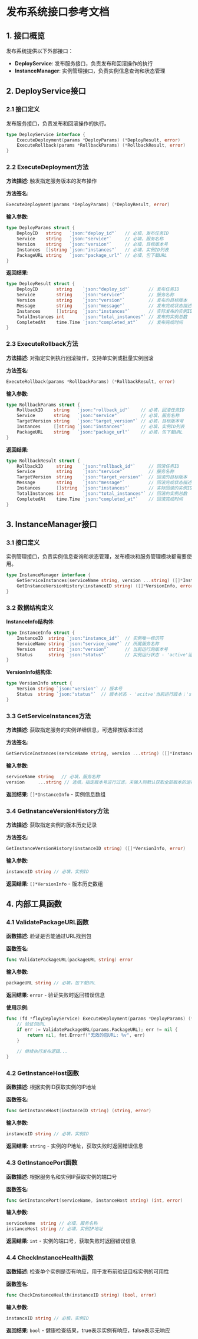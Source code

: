 # 发布系统接口参考文档

## 1. 接口概览

发布系统提供以下外部接口：

- **DeployService**: 发布服务接口，负责发布和回滚操作的执行
- **InstanceManager**: 实例管理接口，负责实例信息查询和状态管理

## 2. DeployService接口

### 2.1 接口定义

发布服务接口，负责发布和回滚操作的执行。

```go
type DeployService interface {
    ExecuteDeployment(params *DeployParams) (*DeployResult, error)
    ExecuteRollback(params *RollbackParams) (*RollbackResult, error)
}
```

### 2.2 ExecuteDeployment方法

**方法描述**: 触发指定服务版本的发布操作

**方法签名**:
```go
ExecuteDeployment(params *DeployParams) (*DeployResult, error)
```

**输入参数**:
```go
type DeployParams struct {
    DeployID   string   `json:"deploy_id"`   // 必填，发布任务ID
    Service    string   `json:"service"`     // 必填，服务名称
    Version    string   `json:"version"`     // 必填，目标版本号
    Instances  []string `json:"instances"`   // 必填，实例ID列表
    PackageURL string   `json:"package_url"` // 必填，包下载URL
}
```

**返回结果**:
```go
type DeployResult struct {
    DeployID       string    `json:"deploy_id"`       // 发布任务ID
    Service        string    `json:"service"`         // 服务名称
    Version        string    `json:"version"`         // 发布的目标版本
    Message        string    `json:"message"`         // 发布完成状态描述
    Instances      []string  `json:"instances"`       // 实际发布的实例ID列表
    TotalInstances int       `json:"total_instances"` // 发布的实例总数
    CompletedAt    time.Time `json:"completed_at"`    // 发布完成时间
}
```

### 2.3 ExecuteRollback方法

**方法描述**: 对指定实例执行回滚操作，支持单实例或批量实例回滚

**方法签名**:
```go
ExecuteRollback(params *RollbackParams) (*RollbackResult, error)
```

**输入参数**:
```go
type RollbackParams struct {
    RollbackID    string   `json:"rollback_id"`    // 必填，回滚任务ID
    Service       string   `json:"service"`        // 必填，服务名称
    TargetVersion string   `json:"target_version"` // 必填，目标版本号
    Instances     []string `json:"instances"`      // 必填，实例ID列表
    PackageURL    string   `json:"package_url"`    // 必填，包下载URL
}
```

**返回结果**:
```go
type RollbackResult struct {
    RollbackID     string    `json:"rollback_id"`     // 回滚任务ID
    Service        string    `json:"service"`         // 服务名称
    TargetVersion  string    `json:"target_version"`  // 回滚的目标版本
    Message        string    `json:"message"`         // 回滚完成状态描述
    Instances      []string  `json:"instances"`       // 实际回滚的实例ID列表
    TotalInstances int       `json:"total_instances"` // 回滚的实例总数
    CompletedAt    time.Time `json:"completed_at"`    // 回滚完成时间
}
```

## 3. InstanceManager接口

### 3.1 接口定义

实例管理接口，负责实例信息查询和状态管理，发布模块和服务管理模块都需要使用。

```go
type InstanceManager interface {
    GetServiceInstances(serviceName string, version ...string) ([]*InstanceInfo, error)
    GetInstanceVersionHistory(instanceID string) ([]*VersionInfo, error)
}
```

### 3.2 数据结构定义

**InstanceInfo结构体**:
```go
type InstanceInfo struct {
    InstanceID  string `json:"instance_id"`  // 实例唯一标识符
    ServiceName string `json:"service_name"` // 所属服务名称
    Version     string `json:"version"`      // 当前运行的版本号
    Status      string `json:"status"`       // 实例运行状态 - 'active'运行中；'pending'发布中；'error'出现故障
}
```

**VersionInfo结构体**:
```go
type VersionInfo struct {
    Version string `json:"version"` // 版本号
    Status  string `json:"status"`  // 版本状态 - 'acitve'当前运行版本；'stable'稳定版本；'deprecated'已废弃版本
}
```

### 3.3 GetServiceInstances方法

**方法描述**: 获取指定服务的实例详细信息，可选择按版本过滤

**方法签名**:
```go
GetServiceInstances(serviceName string, version ...string) ([]*InstanceInfo, error)
```

**输入参数**:
```go
serviceName string   // 必填，服务名称
version     ...string // 选填，指定版本号进行过滤，未输入则默认获取全部版本的运行实例
```

**返回结果**: `[]*InstanceInfo` - 实例信息数组

### 3.4 GetInstanceVersionHistory方法

**方法描述**: 获取指定实例的版本历史记录

**方法签名**:
```go
GetInstanceVersionHistory(instanceID string) ([]*VersionInfo, error)
```

**输入参数**:
```go
instanceID string // 必填，实例ID
```

**返回结果**: `[]*VersionInfo` - 版本历史数组

## 4. 内部工具函数

### 4.1 ValidatePackageURL函数

**函数描述**: 验证是否能通过URL找到包

**函数签名**:
```go
func ValidatePackageURL(packageURL string) error
```

**输入参数**:
```go
packageURL string // 必填，包下载URL
```

**返回结果**: `error` - 验证失败时返回错误信息

**使用示例**:
```go
func (fd *floyDeployService) ExecuteDeployment(params *DeployParams) (*DeployResult, error) {
    // 验证包URL
    if err := ValidatePackageURL(params.PackageURL); err != nil {
        return nil, fmt.Errorf("无效的包URL: %v", err)
    }
    
    // 继续执行发布逻辑...
}
```

### 4.2 GetInstanceHost函数

**函数描述**: 根据实例ID获取实例的IP地址

**函数签名**:
```go
func GetInstanceHost(instanceID string) (string, error)
```

**输入参数**:
```go
instanceID string // 必填，实例ID
```

**返回结果**: `string` - 实例的IP地址，获取失败时返回错误信息

### 4.3 GetInstancePort函数

**函数描述**: 根据服务名和实例IP获取实例的端口号

**函数签名**:
```go
func GetInstancePort(serviceName, instanceHost string) (int, error)
```

**输入参数**:
```go
serviceName  string // 必填，服务名称
instanceHost string // 必填，实例IP地址
```

**返回结果**: `int` - 实例的端口号，获取失败时返回错误信息

### 4.4 CheckInstanceHealth函数

**函数描述**: 检查单个实例是否有响应，用于发布前验证目标实例的可用性

**函数签名**:
```go
func CheckInstanceHealth(instanceID string) (bool, error)
```

**输入参数**:
```go
instanceID string // 必填，实例ID
```

**返回结果**: `bool` - 健康检查结果，true表示实例有响应，false表示无响应
